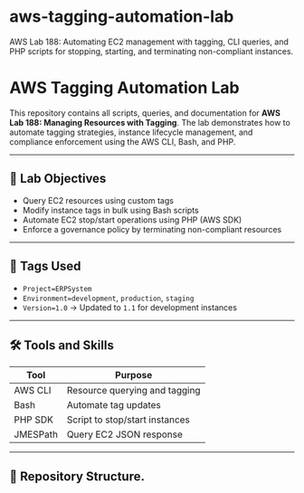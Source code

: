 # aws-tagging-automation-lab
AWS Lab 188: Automating EC2 management with tagging, CLI queries, and PHP scripts for stopping, starting, and terminating non-compliant instances.
# AWS Tagging Automation Lab

This repository contains all scripts, queries, and documentation for **AWS Lab 188: Managing Resources with Tagging**. The lab demonstrates how to automate tagging strategies, instance lifecycle management, and compliance enforcement using the AWS CLI, Bash, and PHP.

---

## 🧠 Lab Objectives

- Query EC2 resources using custom tags
- Modify instance tags in bulk using Bash scripts
- Automate EC2 stop/start operations using PHP (AWS SDK)
- Enforce a governance policy by terminating non-compliant resources

---

## 📌 Tags Used

- `Project=ERPSystem`
- `Environment=development`, `production`, `staging`
- `Version=1.0` → Updated to `1.1` for development instances

---

## 🛠️ Tools and Skills

| Tool       | Purpose                        |
|------------|--------------------------------|
| AWS CLI    | Resource querying and tagging  |
| Bash       | Automate tag updates           |
| PHP SDK    | Script to stop/start instances |
| JMESPath   | Query EC2 JSON response        |

---

## 📂 Repository Structure.

